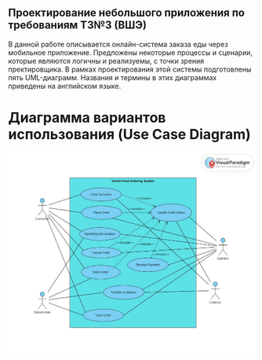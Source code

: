 ## Проектирование небольшого приложения по требованиям ТЗ№3 (ВШЭ)

В данной работе описывается онлайн-система заказа еды через мобильное приложение. Предложены некоторые процессы и сценарии, которые являются логичны и реализуемы, с точки зрения пректировщика. В рамках проектирования этой системы подготовлены пять UML-диаграмм. Названия и термины в этих диаграммах приведены на английском языке.

# Диаграмма вариантов использования (Use Case Diagram)

![plot](./UseCasesDiagram.jpg)
